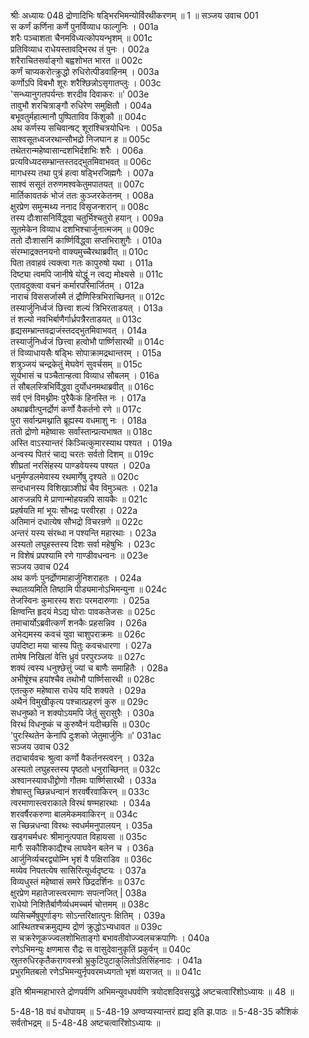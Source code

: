 श्रीः
अध्यायः 048
द्रोणादिभिः षड्भिरभिमन्योर्विरथीकरणम् ॥ 1 ॥
सञ्जय उवाच 	001  
स कर्णं कर्णिना कर्णे पुनर्विव्याध फाल्गुनिः ।	001a  
शरैः पञ्चाशता चैनमविध्यत्कोपयन्भृशम् ॥	001c  
प्रतिविव्याध राधेयस्तावद्भिरथ तं पुनः ।	002a  
शरैराचितसर्वाङ्गो बह्वशोभत भारत ॥	002c  
कर्णं चाप्यकरोत्क्रुद्धो रुधिरोत्पीडवाहिनम् ।	003a  
कर्णोऽपि विबभौ शूरः शरैश्छिन्नोऽसृगातप्लुः ।	003c  
\'सन्ध्यानुगतपर्यन्तः शरदीव दिवाकरः ॥\'	003e  
तावुभौ शरचित्राङ्गौ रुधिरेण समुक्षितौ ।	004a  
बभूवतुर्महात्मानौ पुष्पिताविव किंशुकौ ॥	004c  
अथ कर्णस्य सचिवान्षट् शूरांश्चित्रयोधिनः ।	005a  
साश्वसूतध्वजरथान्सौभद्रो निजघान ह ॥	005c  
तथेतरान्महेष्वासान्दशभिर्दशभिः शरैः ।	006a  
प्रत्यविध्यदसम्भ्रान्तस्तदद्भुतमिवाभवत् ॥	006c  
मागधस्य तथा पुत्रं हत्वा षड्भिरजिह्मगैः ।	007a  
साश्वं ससूतं तरुणमश्वकेतुमपातयत् ॥	007c  
मार्तिकावतकं भोजं ततः कुञ्जरकेतनम् ।	008a  
क्षुरप्रेण समुन्मथ्य ननाद विसृजन्शरान् ॥	008c  
तस्य दौःशासनिर्विद्ध्वा चतुर्भिश्चतुरो हयान् ।	009a  
सूतमेकेन विव्याध दशभिश्चार्जुनात्मजम् ॥	009c  
ततो दौःशासनिं कार्ष्णिर्विद्ध्वा सप्तभिराशुगैः ।	010a  
संरम्भाद्रक्तनयनो वाक्यमुच्चैरथाब्रवीत् ॥	010c  
पिता तवाहवं त्यक्त्वा गतः कापुरुषो यथा ।	011a  
दिष्ट्या त्वमपि जानीषे योद्धुं न त्वद्य मोक्ष्यसे ॥	011c  
एतावदुक्त्वा वचनं कर्मारपरिमार्जितम् ।	012a  
नाराचं विससर्जास्मै तं द्रौणिस्त्रिभिराच्छिनत् ॥	012c  
तस्यार्जुनिर्ध्वजं छित्त्वा शल्यं त्रिभिरताडयत् ।	013a  
तं शल्यो नवभिर्बाणैर्गार्ध्रपत्रैरताडयत् ॥	013c  
हृद्यसम्भ्रान्तवद्राजंस्तदद्भुतमिवाभवत् ।	014a  
तस्यार्जुनिर्ध्वजं छित्त्वा हत्वोभौ पार्ष्णिसारथी ॥	014c  
तं विव्याधायसैः षड्भिः सोपाक्रामद्रथान्तरम् ।	015a  
शत्रुञ्जयं चन्द्रकेतुं मेघवेगं सुवर्चसम् ॥	015c  
सूर्यभासं च पञ्चैतान्हत्वा विव्याध सौबलम् ।	016a  
तं सौबलस्त्रिभिर्विद्ध्वा दुर्योधनमथाब्रवीत् ॥	016c  
सर्व एनं विमथ्नीमः पुरैकैकं हिनस्ति नः ।	017a  
अथाब्रवीत्पुनर्द्रोणं कर्णो वैकर्तनो रणे ॥	017c  
पुरा सर्वान्प्रमथ्नाति ब्रूह्यस्य वधमाशु नः ।	018a  
ततो द्रोणो महेष्वासः सर्वांस्तान्प्रत्यभाषत ॥	018c  
अस्ति वाऽस्यान्तरं किञ्चित्कुमारस्याथ पश्यत ।	019a  
अन्वस्य पितरं चाद्य चरतः सर्वतो दिशम् ॥	019c  
शीघ्रतां नरसिंहस्य पाण्डवेयस्य पश्यत ।	020a  
धनुर्मण्डलमेवास्य रथमार्गेषु दृश्यते ॥	020c  
सन्दधानस्य विशिखाञ्शीघ्रं चैव विमुञ्चतः ।	021a  
आरुजन्नपि मे प्राणान्मोहयन्नपि सायकैः ॥	021c  
प्रहर्षयति मां भूयः सौभद्रः परवीरहा ।	022a  
अतिमानं दधात्येष सौभद्रो विचरन्रणे ॥	022c  
अन्तरं यस्य संरब्धा न पश्यन्ति महारथाः ।	023a  
अस्यतो लघुहस्तस्य दिशः सर्वा महेषुभिः ।	023c  
न विशेषं प्रपश्यामि रणे गाण्डीवधन्वनः ॥	023e  
सञ्जय उवाच 	024  
अथ कर्णः पुनर्द्रोणमाहार्जुनिशराहतः ।	024a  
स्थातव्यमिति तिष्ठामि पीड्यमानोऽभिमन्युना ॥	024c  
तेजस्विनः कुमारस्य शराः परमदारुणाः ।	025a  
क्षिण्वन्ति हृदयं मेऽद्य घोराः पावकतेजसः ॥	025c  
तमाचार्योऽब्रवीत्कर्णं शनकैः प्रहसन्निव ।	026a  
अभेद्यमस्य कवचं युवा चाशुपराक्रमः ॥	026c  
उपदिष्टा मया चास्य पितुः कवचधारणा ।	027a  
तामेष निखिलां वेत्ति ध्रुवं परपुरञ्जयः ॥	027c  
शक्यं त्वस्य धनुश्छेत्तुं ज्यां च बाणैः समाहितैः ।	028a  
अभीषूंश्च हयांश्चैव तथोभौ पार्ष्णिसारथी ॥	028c  
एतत्कुरु महेष्वास राधेय यदि शक्यते ।	029a  
अथैनं विमुखीकृत्य पश्चात्प्रहरणं कुरु ॥	029c  
सधनुष्को न शक्योऽयमपि जेतुं सुरासुरैः ।	030a  
विरथं विधनुष्कं च कुरुष्वैनं यदीच्छसि ॥	030c  
\'पुरःस्थितेन केनापि दुःशको जेतुमार्जुनिः ॥\'	031ac  
सञ्जय उवाच 	032  
तदाचार्यवचः श्रुत्वा कर्णो वैकर्तनस्त्वरन् ।	032a  
अस्यतो लघुहस्तस्य पृष्ठतो धनुराच्छिनत् ॥	032c  
अश्वानस्यावधीद्द्रोणो गौतमः पार्ष्णिसारथी ।	033a  
शेषास्तु च्छिन्नधन्वानं शरवर्षैरवाकिरन् ॥	033c  
त्वरमाणास्त्वराकाले विरथं षण्महारथाः ।	034a  
शरवर्षैरकरुणा बालमेकमवाकिरन् ॥	034c  
स च्छिन्नधन्वा विरथः स्वधर्ममनुपालयन् ।	035a  
खड्गचर्मधरः श्रीमानुत्पपात विहायसा ॥	035c  
मार्गैः सकौशिकाद्यैश्च लाघवेन बलेन च ।	036a  
आर्जुनिर्व्यचरद्व्योम्नि भृशं वै पक्षिराडिव ॥	036c  
मय्येव निपतत्येष सासिरित्यूर्ध्वदृष्टयः ।	037a  
विव्यधुस्तं महेष्वासं समरे छिद्रदर्शिनः ॥	037c  
क्षुरप्रेण महातेजास्त्वरमाणः सपत्नजित् |	038a  
राधेयो निशितैर्बाणैर्व्यधमच्चर्म चोत्तमम् ॥	038c  
व्यसिचर्मेषुपूर्णाङ्गः सोऽन्तरिक्षात्पुनः क्षितिम् ।	039a  
आस्थितश्चक्रमुद्यम्य द्रोणं क्रुद्धोऽभ्यधावत ॥	039c  
स चक्ररेणूकज्ज्वलशोभिताङ्गो बभावतीवोज्ज्वलचक्रपाणिः ।	040a  
रणेऽभिमन्युः क्षणमास रौद्रः स वासुदेवानुकृतिं प्रकुर्वन् ॥	040c  
स्रुतरुधिरकृतैकरागवस्त्रो भ्रुकुटिपुटाकुलितोऽतिसिंहनादः ।	041a  
प्रभुरमितबलो रणेऽभिमन्युर्नृपवरमध्यगतो भृशं व्यराजत् ॥ ॥	041c  

इति श्रीमन्महाभारते द्रोणपर्वणि अभिमन्युवधपर्वणि त्रयोदशदिवसयुद्धे अष्टचत्वारिंशोऽध्यायः ॥ 48 ॥

5-48-18 वधं वधोपायम् ॥ 5-48-19 अण्वप्यस्यान्तरं ह्यद्य इति झ.पाठः ॥ 5-48-35 कौशिकं सर्वतोभद्रम् ॥ 5-48-48 अष्टचत्वारिंशोऽध्यायः ॥
